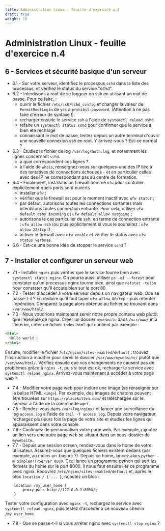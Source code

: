 ```yaml
---
title: Administration Linux - feuille d'exercice n.4
draft: true
weight: 18
---
```


# Administration Linux - feuille d'exercice n.4

## 6 - Services et sécurité basique d'un serveur

- 6.1 - Sur votre serveur, identifiez le processus `sshd` dans la liste des processus, et vérifiez le status du service "sshd".
- 6.2 - Interdisons à root de se logguer en ssh en utilisant un mot de passe. Pour ce faire, :
  - ouvrir le fichier `/etc/ssh/sshd_config` et changer la valeur de `PermitRootLogin` de `yes` à `prohibit-password`. (Attention à ne pas faire d'erreur de syntaxe !).
  <!-- Dans un contexte réel, nous aurions directement mis ce paramètre à `no`, mais le formateur a besoin de pouvoir encore se connecter en root via un clef - nous desactivons donc ici juste le login par mot de passe ! -->
  - recharger ensuite le service `ssh` à l'aide de `systemctl reload sshd`
  - refaire un `systemctl status sshd` pour confirmer que le service a bien été rechargé
  - connaissant le mot de passe, tentez depuis un autre terminal d'ouvrir une nouvelle connexion ssh en root. Y arrivez-vous ? Est-ce normal ?
- 6.3 - Étudiez le fichier de log `/var/log/auth.log`, et notamment les lignes concernant `sshd`.
  - à quoi correspondent ces lignes ?
  - à l'aide de `whois`, renseignez-vous sur quelques-une des IP liée à des tentatives de connections échouées - et en particulier celles avec des IP ne correspondant pas au centre de formation.
  <!-- - 6.4 - Installons un service qui bloquera ces tentatives répétées de brute-forcer le mot de passe. Fail2ban est un tel service qui analyse en permanence certains fichier de log pour déclencher automatiquement des actions (e.g. bannir une ip pour un certain temps)
  - installez le programme / service `fail2ban` ;
  - vérifiez qu'il existe désormais un service `fail2ban` actif ;
  - étudiez le fichier `/etc/fail2ban/jail.conf` et en particulier à quoi correspondent les réglages `bantime`, `findtime` et `maxretry` ;
  - étudiez le contenu de `/var/log/fail2ban.log` ;
  - modifiez les paramètres de `bantime`, `findtime` et `maxretry`. Par exemple, diminuez `maxretry` à 3 et augmentez `findtime` à 1800 ;
  - rechargez le service avec `systemctl reload fail2ban`
  - demandez à un camarade d'essayer de se connecter (en vain, et sans connaitre le mot de passe) à votre serveur **depuis son serveur à lui/elle** (_pas depuis le centre de formation !_). Observer avec lui/elle ce qui se produit dans sa console et dans le fichier de log `/var/log/fail2ban.log` -->
- 6.4 - Finalement, installons un firewall nommé `ufw` pour contrôler explicitement quels ports sont ouverts
  - installer `ufw` ;
  - vérifier que le firewall est pour le moment inactif avec `ufw status` ;
  - par défaut, autorisons toutes les connections sortantes mais interdisons toutes connection entrante. Pour cela, utiliser `ufw default deny incoming` et `ufw default allow outgoing` ;
  - autorisons le cas particulier de ssh, en terme de connection entrante : `ufw allow ssh` (ou plus explicitement si vous le souhaitez : `ufw allow 22/tcp` !) ;
  - activer le firewall avec `ufw enable` et vérifier le status avec `ufw status verbose`.
- 6.6 - Est-ce une bonne idée de stopper le service `sshd` ?

## 7 - Installer et configurer un serveur web

- 7.1 - Installer `nginx` puis vérifier que le service tourne bien avec `systemctl status nginx`. On pourra aussi utiliser `ps -ef --forest` pour constater qu'un processus nginx tourne bien, ainsi que `netstat -tulpn` pour constater qu'il écoute bien sur le port 80.
- 7.2 - Tester d'accéder à votre serveur depuis un navigateur web. Que se passe-t-il ? En déduire qu'il faut taper `ufw allow 80/tcp` - puis retenter l'opération. Comparez la page alors obtenue au fichier se trouvant dans `/var/www/html/`.
- 7.3 - Nous voudrions maintenant servir notre propre contenu web plutôt que l'exemple de nginx. Créer un dossier `mywebsite` dans `/var/www/` et à l'intérier, créer un fichier `index.html` qui contient par exemple :

```html
<html>
  Hello world !
</html>
```

Ensuite, modifier le fichier `/etc/nginx/sites-enabled/default` : trouvez l'instruction à modifier pour servir le dossier `/var/www/mywebsite/` plutôt que `/var/www/html/`. Vérifiez ensuite que vos changements ne causent pas de problèmes grâce à `nginx -t`, puis si tout est ok, recharger le service avec `systemctl reload nginx`. Arrivez-vous maintenant à accéder à votre page web ?

- 7.4 - Modifier votre page web pour inclure une image (se renseigner sur la balise HTML `<img>`). Par exemple, des images de chatons peuvent être trouvées sur `https://placekitten.com/` et téléchargée sur le serveur à l'aide de la commande `wget`.
- 7.5 - Rendez-vous dans `/var/log/nginx/` et lancer une surveillance du log `access.log` à l'aide de `tail -f access.log`. Depuis votre navigateur, rechargez plusieurs fois la page de votre site et étudiez les lignes qui apparaissent dans votre console.
- 7.6 - Continuez de personnaliser votre page web. Par exemple, rajoutez un lien vers une autre page web se situant dans un sous-dossier de `mywebsite`.
- 7.7 - Depuis une session screen, rendez-vous dans le home de votre utilisateur. Assurez-vous que quelques fichiers existent dedans (par exemple, au moins un .bashrc ?). Depuis ce home, lancez alors `python -m SimpleHTTPServer 8000`. Ceci lance un programme python qui sert les fichiers du home sur le port 8000. Il nous faut ensuite lier ce programme avec nginx. Réouvrez `/etc/nginx/sites-enabled/default` et, après le bloc `location / { ... }`, rajoutez un bloc :

```text
	location /my_user_home {
		proxy_pass http://127.0.0.1:8000/;
	}
```

Tester votre configuration avec `nginx -t`, rechargez le service avec `systemctl reload nginx`, puis testez d'accéder à ce nouveau chemin `/my_user_home`.

- 7.8 - Que se passe-t-il si vous arrêter nginx avec `systemctl stop nginx` ?
